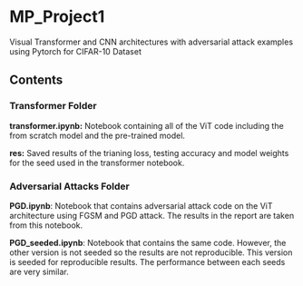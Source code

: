 # MP_Project1
Visual Transformer and CNN architectures with adversarial attack examples using Pytorch for CIFAR-10 Dataset

## Contents

### Transformer Folder

**transformer.ipynb:** Notebook containing all of the ViT code including the from scratch model and the pre-trained model.

**res:** Saved results of the trianing loss, testing accuracy and model weights for the seed used in the transformer notebook.


### Adversarial Attacks Folder
**PGD.ipynb**: Notebook that contains adversarial attack code on the ViT architecture using FGSM and PGD attack. The results in the report are taken from this notebook. 

**PGD_seeded.ipynb**: Notebook that contains the same code. However, the other version is not seeded so the results are not reproducible. This version is seeded for reproducible results. The performance between each seeds are very similar. 


